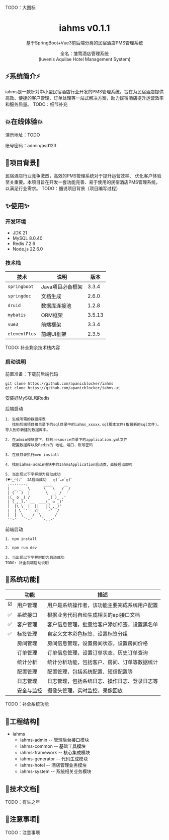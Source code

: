 <div>TODO：大图标</div>
<h1 align="center">iahms v0.1.1</h1>

<div align="center">
基于SpringBoot+Vue3前后端分离的民宿酒店PMS管理系统

全名：雏莺酒店管理系统\
(Iuvenis Aquilae Hotel Management System)
</div>

## ⚡系统简介⚡
iahms是一款针对中小型民宿酒店行业开发的PMS管理系统，旨在为民宿酒店提供高效、便捷的客户管理、订单处理等一站式解决方案，助力民宿酒店提升运营效率和服务质量。
TODO：细节补充

## 💥在线体验💥
演示地址：TODO

账号密码：admin/asd123

## 🌴项目背景🌴
民宿酒店行业竞争激烈，高效的PMS管理系统对于提升运营效率、 优化客户体验至关重要。本项目旨在开发一套功能完善、易于使用的民宿酒店PMS管理系统，
以满足行业需求。
TODO：细说项目背景（项目编写过程）

## ✨使用✨
### 开发环境
* JDK 21
* MySQL 8.0.40
* Redis 7.2.6
* Node.js 22.6.0

### 技术栈
| 技术          | 说明         | 版本     |
|-------------|------------|--------|
| `springboot`  | Java项目必备框架 | 3.3.4  |
| `springdoc`   | 文档生成       | 2.6.0  |
| `druid`       | 数据库连接池     | 1.2.8  |
| `mybatis`     | ORM框架      | 3.5.13 |
| `vue3`        | 前端框架       | 3.3.4  |
| `elementPlus` | 前端UI框架     | 2.3.5  |
TODO: 补全剩余技术栈内容

### 启动说明
前置准备：下载前后端代码
```shell
git clone https://github.com/apanicblocker/iahms
git clone https://github.com/apanicblocker/iahms-ui
```
安装好MySQL和Redis

后端启动
```text
1. 生成所需的数据库表
   找到后端项目根目录下的sql目录中的iahms_xxxxx.sql脚本文件(取最新的sql文件)。 导入到你新建的数据库中。

2. 在admin模块底下，找到resource目录下的application.yml文件
   配置数据库以及Redis的 地址、端口、账号密码

3. 在根目录执行mvn install

4. 找到iahms-admin模块中的IahmsApplication启动类，直接启动即可

5. 当出现以下字样即为启动成功
(♥◠‿◠)ﾉﾞ  IA启动成功   ლ(´ڡ`ლ)ﾞ
 .-------.       ____     __      
 |  _ _   \      \   \   /  /   
 | ( ' )  |       \  _. /  '      
 |(_ o _) /        _( )_ .'        
 | (_,_).' __  ___(_ o _)'         
 |  |\ \  |  ||   |(_,_)'        
 |  | \ `'   /|   `-'  /          
 |  |  \    /  \      /          
 ''-'   `'-'    `-..-'             
```
前端启动
```shell
1. npm install

2. npm run dev

3. 当出现以下字样时即为启动成功
TODO: 补全前端启动说明
```

## 🙊系统功能🙊
|    | 功能    | 描述                     |
|----|-------|------------------------|
| ☑️ | 用户管理  | 用户是系统操作者，该功能主要完成系统用户配置 |
| ✅  | 系统接口  | 根据业务代码自动生成相关的api接口文档   |
| ✅  | 客户管理  | 客户信息管理，批量给客户添加标签，设置黑名单 |
| ✅  | 标签管理  | 自定义文本彩色标签，设置标签分组       |
|    | 房间管理  | 房间信息管理，设置房间状态，设置房间价格   |
|    | 订单管理  | 订单信息管理，设置订单状态，历史订单查询   |
|    | 统计分析  | 统计分析功能，包括客户、房间、订单等数据统计 |
|    | 配置管理  | 配置管理，包括系统配置、短信配置等      |
|    | 日志管理  | 日志管理，包括系统日志、操作日志、登录日志等 |
|    | 安全与监控 | 摄像头管理，实时监控，录像回放        |
TODO：补全系统功能

## 🐯工程结构🐯
- iahms
  - iahms-admin -- 管理后台接口模块
  - iahms-common -- 基础工具模块
  - iahms-framework -- 核心集成模块
  - iahms-generator -- 代码生成模块
  - iahms-hotel -- 酒店管理业务模块
  - iahms-system -- 系统相关业务模块

## 🎅技术文档🎅
TODO：有生之年

## 🌻注意事项🌻
TODO：注意事项
